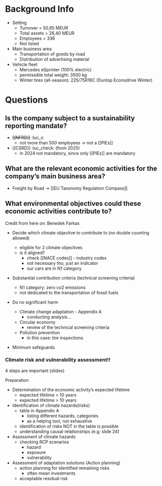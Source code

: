 # Background Info
-  Setting
	- Turnover = 50,65 MEUR
	- Total assets = 26,40 MEUR
	- Employees = 336
	- Not listed
- Main business area
	- Transportation of goods by road
	- Distribution of advertising material
- Vehicle fleet
	- Mercedes eSprinter (100% electric)
	- permissible total weight: 3500 kg
	- Winter tires (all-season): 225/75R16C (Dunlop Econodrive Winter)

# Questions
## Is the company subject to a sustainability reporting mandate?
- ~~[[NFRD]]~~  :luc_x:
	- not more than 500 employees -> not a [[PIEs]]
- [[CSRD]] :luc_check: (from 2025)
	- in 2024 not mandatory, since only [[PIEs]] are mandatory

## What are the relevant economic activities for the company’s main business area?
- Freight by Road -> [[EU Taxonomy Regulation Compass]]

## What environmental objectives could these economic activities contribute to?
Credit from here on: Benedek Farkas

- Decide which climate objective to contribute to (no double counting allowed)
	- eligible for 2 climate objectives
	 - is it aligned?
		- check [[NACE codes]] - industry codes
		- not necessary tho, just an indicator 
		- our cars are in N1 category

- Substantial contribution criteria (technical screening criteria)
	- N1 category: zero co2 emissions
	- not dedicated to the transportation of fossil fuels

- Do no significant harm
	- Climate change adaptation - Appendix A
		- conducting analysis…
	- Circular economy
		- review of the technical screening criteria
	- Pollution prevention
		- in this case: tire inspections

- Minimum safeguards 

### Climate risk and vulnerability assessment!!
4 steps are important (slides)

Preparation
- Determination of the economic activity’s expected lifetime
	- expected lifetime < 10 years
	- expected lifetime > 10 years
- Identification of climate hazards(risks)
	- table in Appendix A 
		- listing different hazards, categories
		- as a helping tool, not exhaustive
	- identification of risks NOT in the table is possible
	- understanding causal relationships  (e.g: slide 24)
- Assessment of climate hazards
	- checking RCP scenarios 
		- hazard 
		- exposure
		- vulnerability 
- Assessment of adaptation solutions (Action planning)
	- action planning for identified remaining risks
		- often mean investments 
	- acceptable residual risk